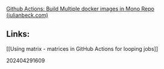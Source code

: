 
[Github Actions: Build Multiple docker images in Mono Repo (julianbeck.com)](https://blog.julianbeck.com/posts/build-multiple-docker-images-using-github-action-and-matrix-builds/)

## Links:

[[Using matrix - matrices in GitHub Actions for looping jobs]]


202404291609